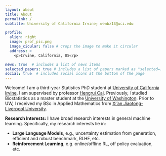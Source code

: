 ```yaml
---
layout: about
title: About
permalink: /
subtitle: University of California Irvine; wenbz13@uci.edu

profile:
  align: right
  image: prof_pic.png
  image_cicular: false # crops the image to make it circular
  address: >
    <p>Irvine, California, US</p>

news: true  # includes a list of news items
selected_papers: true # includes a list of papers marked as "selected={true}"
social: true  # includes social icons at the bottom of the page
---
```


Welcome! I am a third-year Statistics PhD student at [University of California Irvine](https://www.stat.uci.edu). I am supervised by professor [Hengrui Cai](https://hengruicai.github.io/). Previously, I studied Biostatistics as a master student at the [University of Washington](https://www.biostat.washington.edu). Prior to UW, I received my BSc in Applied Mathematics from [Xi’an Jiaotong-Liverpool University](https://www.xjtlu.edu.cn/en/).

**Research Interests:** I have broad research interests in general machine learning. Specifically, my research interests lie in:

- **Large Language Models**, e.g., uncertainty estimation from generation, efficient and robust benchmark, RLHF, etc.
- **Reinforcement Learning**, e.g. online/offline RL, off policy evaluation, etc.
